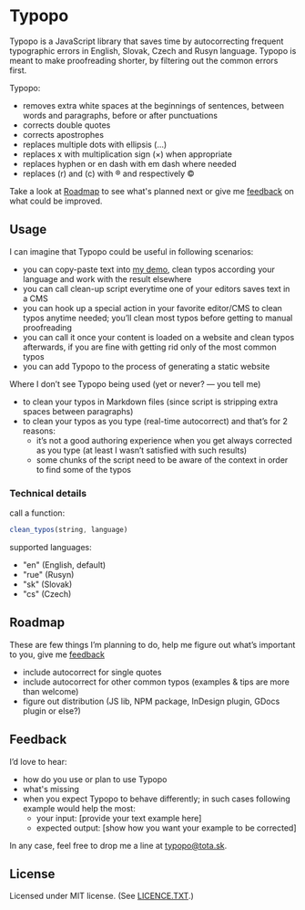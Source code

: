 # Typopo

Typopo is a JavaScript library that saves time by autocorrecting frequent typographic errors in English, Slovak, Czech and Rusyn language. Typopo is meant to make proofreading shorter, by filtering out the common errors first.

Typopo:
* removes extra white spaces at the beginnings of sentences, between words and paragraphs, before or after punctuations
* corrects double quotes
* corrects apostrophes
* replaces multiple dots with ellipsis (…)
* replaces x with multiplication sign (×) when appropriate
* replaces hyphen or en dash with em dash where needed
* replaces (r) and (c) with ® and respectively ©

Take a look at [Roadmap](#roadmap) to see what's planned next or give me [feedback](#feedback) on what could be improved.

## Usage
I can imagine that Typopo could be useful in following scenarios:
* you can copy-paste text into [my demo](http://surfinzap.github.io/typopo/), clean typos according your language and work with the result elsewhere
* you can call clean-up script everytime one of your editors saves text in a CMS
* you can hook up a special action in your favorite editor/CMS to clean typos anytime needed; youʼll clean most typos before getting to manual proofreading
* you can call it once your content is loaded on a website and clean typos afterwards, if you are fine with getting rid only of the most common typos
* you can add Typopo to the process of generating a static website

Where I donʼt see Typopo being used (yet or never? — you tell me)
* to clean your typos in Markdown files (since script is stripping extra spaces between paragraphs)
* to clean your typos as you type (real-time autocorrect) and thatʼs for 2 reasons:
	* itʼs not a good authoring experience when you get always corrected as you type (at least I wasnʼt satisfied with such results)
	* some chunks of the script need to be aware of the context in order to find some of the typos

### Technical details
call a function:
```javascript
clean_typos(string, language)
```
supported languages:
* "en" (English, default)
* "rue" (Rusyn)
* "sk" (Slovak)
* "cs" (Czech)




## Roadmap
These are few things Iʼm planning to do, help me figure out whatʼs important to you, give me [feedback](#Feedback)
* include autocorrect for single quotes
* include autocorrect for other common typos (examples & tips are more than welcome)
* figure out distribution (JS lib, NPM package, InDesign plugin, GDocs plugin or else?)

## Feedback
Iʼd love to hear:
* how do you use or plan to use Typopo
* what's missing
* when you expect Typopo to behave differently; in such cases following example would help the most:
	* your input: [provide your text example here]
	* expected output: [show how you want your example to be corrected]

In any case, feel free to drop me a line at <typopo@tota.sk>.

## License
Licensed under MIT license. (See [LICENCE.TXT](//github.com/surfinzap/typopo/blob/master/LICENSE.txt).)
